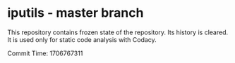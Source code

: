 # iputils - master branch

This repository contains frozen state of the repository.
Its history is cleared. It is used only for static code
analysis with Codacy.

Commit Time: 1706767311